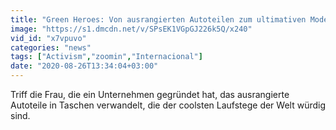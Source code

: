 ```yaml
---
title: "Green Heroes: Von ausrangierten Autoteilen zum ultimativen Modestatement"
image: "https://s1.dmcdn.net/v/SPsEK1VGpGJ226k5Q/x240"
vid_id: "x7vpuvo"
categories: "news"
tags: ["Activism","zoomin","Internacional"]
date: "2020-08-26T13:34:04+03:00"
---
```

Triff die Frau, die ein Unternehmen gegründet hat, das ausrangierte Autoteile in Taschen verwandelt, die der coolsten Laufstege der Welt würdig sind.
